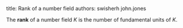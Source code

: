 title: Rank of a number field
authors:
    swisherh
    john.jones

The **rank** of a <a knowl="lmfdb/nf">number field</a> $K$ is the number of <a knowl="lmfdb/nf.fundamental_units">fundamental units</a> of $K$.
